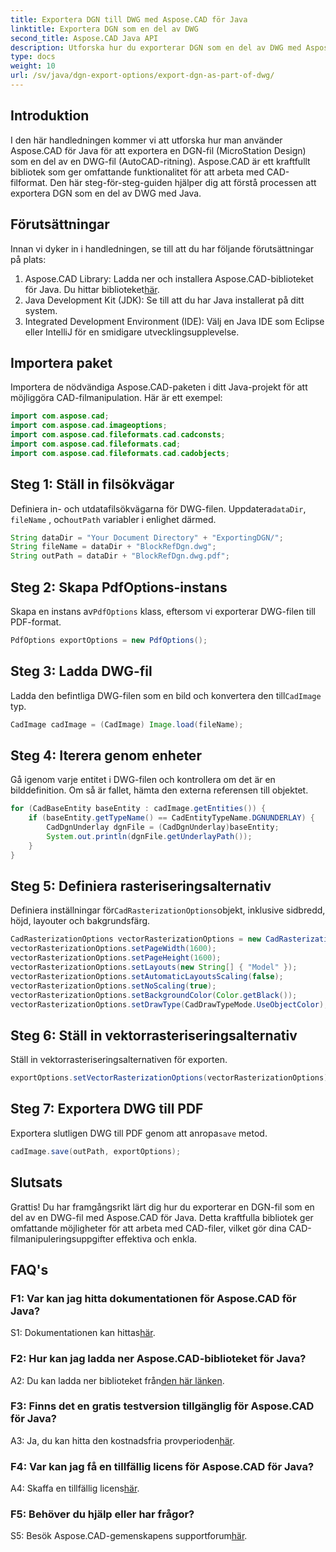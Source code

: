 ```yaml
---
title: Exportera DGN till DWG med Aspose.CAD för Java
linktitle: Exportera DGN som en del av DWG
second_title: Aspose.CAD Java API
description: Utforska hur du exporterar DGN som en del av DWG med Aspose.CAD för Java. Följ vår steg-för-steg-guide för effektiv CAD-filmanipulation.
type: docs
weight: 10
url: /sv/java/dgn-export-options/export-dgn-as-part-of-dwg/
---
```

## Introduktion

I den här handledningen kommer vi att utforska hur man använder Aspose.CAD för Java för att exportera en DGN-fil (MicroStation Design) som en del av en DWG-fil (AutoCAD-ritning). Aspose.CAD är ett kraftfullt bibliotek som ger omfattande funktionalitet för att arbeta med CAD-filformat. Den här steg-för-steg-guiden hjälper dig att förstå processen att exportera DGN som en del av DWG med Java.

## Förutsättningar

Innan vi dyker in i handledningen, se till att du har följande förutsättningar på plats:
1. Aspose.CAD Library: Ladda ner och installera Aspose.CAD-biblioteket för Java. Du hittar biblioteket[här](https://releases.aspose.com/cad/java/).
2. Java Development Kit (JDK): Se till att du har Java installerat på ditt system.
3. Integrated Development Environment (IDE): Välj en Java IDE som Eclipse eller IntelliJ för en smidigare utvecklingsupplevelse.

## Importera paket

Importera de nödvändiga Aspose.CAD-paketen i ditt Java-projekt för att möjliggöra CAD-filmanipulation. Här är ett exempel:

```java
import com.aspose.cad;
import com.aspose.cad.imageoptions;
import com.aspose.cad.fileformats.cad.cadconsts;
import com.aspose.cad.fileformats.cad;
import com.aspose.cad.fileformats.cad.cadobjects;
```

## Steg 1: Ställ in filsökvägar

 Definiera in- och utdatafilsökvägarna för DWG-filen. Uppdatera`dataDir`, `fileName` , och`outPath` variabler i enlighet därmed.

```java
String dataDir = "Your Document Directory" + "ExportingDGN/";
String fileName = dataDir + "BlockRefDgn.dwg";
String outPath = dataDir + "BlockRefDgn.dwg.pdf";
```

## Steg 2: Skapa PdfOptions-instans

 Skapa en instans av`PdfOptions` klass, eftersom vi exporterar DWG-filen till PDF-format.

```java
PdfOptions exportOptions = new PdfOptions();
```

## Steg 3: Ladda DWG-fil

 Ladda den befintliga DWG-filen som en bild och konvertera den till`CadImage` typ.

```java
CadImage cadImage = (CadImage) Image.load(fileName);
```

## Steg 4: Iterera genom enheter

Gå igenom varje entitet i DWG-filen och kontrollera om det är en bilddefinition. Om så är fallet, hämta den externa referensen till objektet.

```java
for (CadBaseEntity baseEntity : cadImage.getEntities()) {
    if (baseEntity.getTypeName() == CadEntityTypeName.DGNUNDERLAY) {
        CadDgnUnderlay dgnFile = (CadDgnUnderlay)baseEntity;
        System.out.println(dgnFile.getUnderlayPath());
    }
}
```

## Steg 5: Definiera rasteriseringsalternativ

 Definiera inställningar för`CadRasterizationOptions`objekt, inklusive sidbredd, höjd, layouter och bakgrundsfärg.

```java
CadRasterizationOptions vectorRasterizationOptions = new CadRasterizationOptions();
vectorRasterizationOptions.setPageWidth(1600);
vectorRasterizationOptions.setPageHeight(1600);
vectorRasterizationOptions.setLayouts(new String[] { "Model" });
vectorRasterizationOptions.setAutomaticLayoutsScaling(false);
vectorRasterizationOptions.setNoScaling(true);
vectorRasterizationOptions.setBackgroundColor(Color.getBlack());
vectorRasterizationOptions.setDrawType(CadDrawTypeMode.UseObjectColor);
```

## Steg 6: Ställ in vektorrasteriseringsalternativ

Ställ in vektorrasteriseringsalternativen för exporten.

```java
exportOptions.setVectorRasterizationOptions(vectorRasterizationOptions);
```

## Steg 7: Exportera DWG till PDF

 Exportera slutligen DWG till PDF genom att anropa`save` metod.

```java
cadImage.save(outPath, exportOptions);
```

## Slutsats

Grattis! Du har framgångsrikt lärt dig hur du exporterar en DGN-fil som en del av en DWG-fil med Aspose.CAD för Java. Detta kraftfulla bibliotek ger omfattande möjligheter för att arbeta med CAD-filer, vilket gör dina CAD-filmanipuleringsuppgifter effektiva och enkla.

## FAQ's

### F1: Var kan jag hitta dokumentationen för Aspose.CAD för Java?

 S1: Dokumentationen kan hittas[här](https://reference.aspose.com/cad/java/).

### F2: Hur kan jag ladda ner Aspose.CAD-biblioteket för Java?

 A2: Du kan ladda ner biblioteket från[den här länken](https://releases.aspose.com/cad/java/).

### F3: Finns det en gratis testversion tillgänglig för Aspose.CAD för Java?

 A3: Ja, du kan hitta den kostnadsfria provperioden[här](https://releases.aspose.com/).

### F4: Var kan jag få en tillfällig licens för Aspose.CAD för Java?

 A4: Skaffa en tillfällig licens[här](https://purchase.aspose.com/temporary-license/).

### F5: Behöver du hjälp eller har frågor?

 S5: Besök Aspose.CAD-gemenskapens supportforum[här](https://forum.aspose.com/c/cad/19).